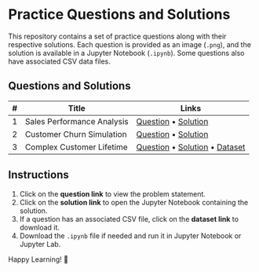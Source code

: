 # Practice Questions and Solutions

This repository contains a set of practice questions along with their respective solutions. Each question is provided as an image (`.png`), and the solution is available in a Jupyter Notebook (`.ipynb`). Some questions also have associated CSV data files.

## Questions and Solutions

| # | Title | Links |
|---|-------|-------|
| 1 | Sales Performance Analysis | [Question](<Sales Performance Analysis.png>) • [Solution](<Sales Performance Analysis.ipynb>) |
| 2 | Customer Churn Simulation | [Question](Customer_Churn_Simulation.png) • [Solution](Customer_Churn_Simulation.ipynb) |
| 3 | Complex Customer Lifetime | [Question](Complex_Customer_Lifetime.png) • [Solution](Complex_Customer_Lifetime.ipynb) • [Dataset](Complex_Customer_Lifetime.csv) |

## Instructions
1. Click on the **question link** to view the problem statement.
2. Click on the **solution link** to open the Jupyter Notebook containing the solution.
3. If a question has an associated CSV file, click on the **dataset link** to download it.
4. Download the `.ipynb` file if needed and run it in Jupyter Notebook or Jupyter Lab.

Happy Learning! 🚀
